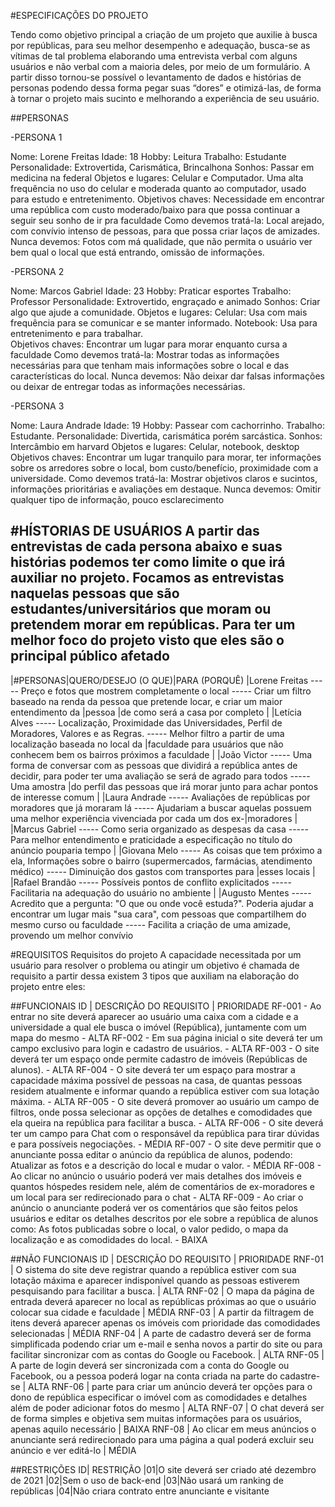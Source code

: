#ESPECIFICAÇÕES DO PROJETO

Tendo como objetivo principal a criação de um projeto que auxilie à busca por repúblicas, para seu melhor desempenho e adequação, busca-se as vítimas de tal problema elaborando uma entrevista verbal com alguns usuários e não verbal com a maioria deles, por meio de um formulário. A partir disso tornou-se possível o levantamento de dados e histórias de personas podendo dessa forma pegar suas “dores” e otimizá-las, de forma à tornar o projeto mais sucinto e melhorando a experiência de seu usuário.

##PERSONAS

-PERSONA 1


Nome: Lorene Freitas
Idade: 18
Hobby: Leitura
Trabalho: Estudante
Personalidade: Extrovertida, Carismática, Brincalhona
Sonhos: Passar em medicina na federal
Objetos e lugares: Celular e Computador. Uma alta frequência no uso do celular e moderada quanto ao computador, usado para estudo e entretenimento.
Objetivos chaves: Necessidade em encontrar uma república com custo moderado/baixo para que possa continuar a seguir seu sonho de ir pra faculdade
Como devemos tratá-la: Local arejado, com convívio intenso de pessoas, para que possa criar laços de amizades.
Nunca devemos: Fotos com má qualidade, que não permita o usuário ver bem qual o local que está entrando, omissão de informações.


-PERSONA 2


Nome: Marcos Gabriel
Idade: 23
Hobby: Praticar esportes
Trabalho: Professor
Personalidade: Extrovertido, engraçado e animado
Sonhos: Criar algo que ajude a comunidade.
Objetos e lugares: Celular: Usa com mais frequência para se comunicar  e se manter informado. Notebook: Usa para entretenimento e para trabalhar.            
Objetivos chaves: Encontrar um lugar para morar enquanto cursa a faculdade
Como devemos tratá-la: Mostrar todas as informações necessárias para que tenham mais informações sobre o local e das características do local.
Nunca devemos: Não deixar dar falsas informações ou deixar de entregar todas as informações necessárias. 


-PERSONA 3


Nome:  Laura Andrade
Idade: 19
Hobby: Passear com cachorrinho.
Trabalho: Estudante.
Personalidade: Divertida, carismática porém sarcástica.
Sonhos: Intercâmbio em harvard
Objetos e lugares: Celular, notebook, desktop
Objetivos chaves: Encontrar um lugar tranquilo para morar, ter informações sobre os arredores sobre o local, bom custo/benefício, proximidade com a universidade.
Como devemos tratá-la: Mostrar objetivos claros e sucintos, informações prioritárias e avaliações em destaque. 
Nunca devemos: Omitir qualquer tipo de informação, pouco esclarecimento

#HÍSTORIAS DE USUÁRIOS
A partir das entrevistas de cada persona abaixo e suas histórias podemos ter como limite o que irá auxiliar no projeto. Focamos as entrevistas naquelas pessoas que são estudantes/universitários que moram ou pretendem morar em repúblicas. Para ter um melhor foco do projeto visto que eles são o principal público afetado 
---------------------------------------------------------------------------------------------------------------------------------------------------------------------------------
|#PERSONAS|QUERO/DESEJO (O QUE)|PARA (PORQUÊ) 
|Lorene Freitas ----- Preço e fotos que mostrem completamente o local ----- Criar um filtro baseado na renda da pessoa que pretende locar, e criar um maior entendimento da |pessoa |de como será a casa por completo 
|
|Letícia Alves ----- Localização, Proximidade das Universidades, Perfil de Moradores, Valores e as Regras. ----- Melhor filtro a partir de uma localização baseada no local da |faculdade para usuários que não conhecem bem os bairros próximos a faculdade 
|
|João Victor  ----- Uma forma de conversar com as pessoas que dividirá a república antes de decidir, para poder ter uma avaliação se será de agrado para todos ----- Uma amostra |do perfil das pessoas que irá morar junto para achar pontos de interesse comum 
|
|Laura Andrade ----- Avaliações de repúblicas por moradores que já moraram lá ----- Ajudariam a buscar aquelas possuem uma melhor experiência vivenciada por cada um dos ex-|moradores 
|
|Marcus Gabriel ----- Como seria organizado as despesas da casa ----- Para melhor entendimento e praticidade a especificação no título do anúncio pouparia tempo 
|
|Giovana Melo ----- As coisas que tem próximo a ela, Informações sobre o bairro (supermercados, farmácias, atendimento médico) ----- Diminuição dos gastos com transportes para |esses locais 
|
|Rafael Brandão ----- Possíveis pontos de conflito explicitados ----- Facilitaria na adequação do usuário no ambiente 
|
|Augusto Mentes ----- Acredito que a pergunta: "O que ou onde você estuda?". Poderia ajudar a encontrar um lugar mais "sua cara", com pessoas que compartilhem do mesmo curso ou faculdade ----- Facilita a criação de uma amizade, provendo um melhor convívio 

#REQUISITOS
Requisitos do projeto 
A capacidade necessitada por um usuário para resolver o problema ou atingir um objetivo é chamada de requisito a partir dessa existem 3 tipos que auxiliam na elaboração do projeto entre eles:

##FUNCIONAIS
ID | DESCRIÇÃO DO REQUISITO | PRIORIDADE 
RF-001 - Ao entrar no site deverá aparecer ao usuário uma caixa com a cidade e a universidade a qual ele busca o imóvel (República), juntamente com um mapa do mesmo - ALTA
RF-002 - Em sua página inicial o site deverá ter um campo exclusivo para login e cadastro de usuários. - ALTA
RF-003 - O site deverá ter um espaço onde permite cadastro de imóveis (Repúblicas de alunos). - ALTA
RF-004 - O site deverá ter um espaço para mostrar a capacidade máxima possível de pessoas na casa, de quantas pessoas residem atualmente e informar quando a república estiver com sua lotação máxima. - ALTA
RF-005 - O site deverá promover ao usuário um campo de filtros, onde possa selecionar as opções de detalhes e comodidades que ela queira na república para facilitar a busca. - ALTA
RF-006 - O site deverá ter um campo para Chat com o responsável da república para tirar dúvidas e para possíveis negociações. - MÉDIA
RF-007 - O site deve permitir que o anunciante possa editar o anúncio da república de alunos, podendo: Atualizar as fotos e a descrição do local e mudar o valor. - MÉDIA
RF-008 - Ao clicar no anúncio o usuário poderá ver mais detalhes dos imóveis e quantos hóspedes residem nele, além de comentários de ex-moradores e um local para ser redirecionado para o chat - ALTA
RF-009 - Ao criar o anúncio o anunciante poderá ver os comentários que são feitos pelos usuários e editar os detalhes descritos por ele sobre a república de alunos como: As fotos publicadas sobre o local, o valor pedido, o mapa da localização e as comodidades do local. - BAIXA

##NÃO FUNCIONAIS
ID | DESCRIÇÃO DO REQUISITO | PRIORIDADE 
RNF-01 | O sistema do site deve registrar quando a república estiver com sua lotação máxima e aparecer indisponível quando as pessoas estiverem pesquisando para facilitar a busca. | ALTA
RNF-02 | O mapa da página de entrada deverá aparecer no local as repúblicas próximas ao que o usuário colocar sua cidade e faculdade | MÉDIA
RNF-03 | A partir da filtragem de itens deverá aparecer apenas os imóveis com prioridade das comodidades selecionadas | MÉDIA
RNF-04 | A parte de cadastro deverá ser de forma simplificada podendo criar um e-mail e senha novos a partir do site ou para facilitar sincronizar com as contas do Google ou Facebook. | ALTA
RNF-05 | A parte de login deverá ser sincronizada com a conta do Google ou Facebook, ou a pessoa poderá logar na conta criada na parte do cadastre-se | ALTA
RNF-06 | parte para criar um anúncio deverá ter opções para o dono de república especificar o imóvel com as comodidades e detalhes além de poder adicionar fotos do mesmo | ALTA
RNF-07 | O chat deverá ser de forma simples e objetiva sem muitas informações para os usuários, apenas aquilo necessário | BAIXA
RNF-08 | Ao clicar em meus anúncios o anunciante será redirecionado para uma página a qual poderá excluir seu anúncio e ver editá-lo | MÉDIA

##RESTRIÇÕES
ID| RESTRIÇÃO
|01|O site deverá ser criado até dezembro de 2021 
|02|Sem o uso de back-end
|03|Não usará um ranking de repúblicas
|04|Não criara contrato entre anunciante e visitante
